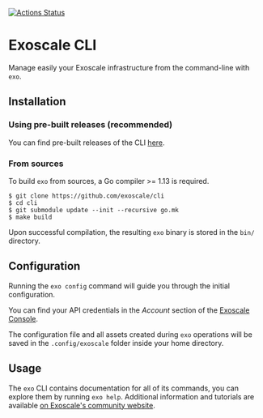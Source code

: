 [![Actions Status](https://github.com/exoscale/cli/workflows/CI/badge.svg)](https://github.com/exoscale/cli/actions?query=workflow%3ACI)

# Exoscale CLI

Manage easily your Exoscale infrastructure from the command-line with `exo`.

## Installation

### Using pre-built releases (recommended)

You can find pre-built releases of the CLI [here][releases].

### From sources

To build `exo` from sources, a Go compiler >= 1.13 is required.

```shell
$ git clone https://github.com/exoscale/cli
$ cd cli
$ git submodule update --init --recursive go.mk
$ make build
```

Upon successful compilation, the resulting `exo` binary is stored in the `bin/` directory.

## Configuration

Running the `exo config` command will guide you through the initial configuration.

You can find your API credentials in the *Account* section of the [Exoscale Console](https://portal.exoscale.com/account/profile/api).

The configuration file and all assets created during `exo` operations will be saved in the `.config/exoscale` folder inside your home directory.

## Usage

The `exo` CLI contains documentation for all of its commands, you can explore them by running `exo help`.
Additional information and tutorials are available [on Exoscale's community website][communitydoc].

[releases]: https://github.com/exoscale/cli/releases
[communitydoc]: https://community.exoscale.com/documentation/tools/exoscale-command-line-interface/
